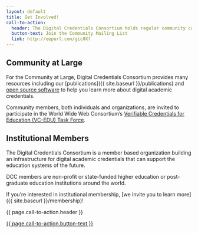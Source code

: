 ```yaml
---
layout: default
title: Get Involved!
call-to-action:
  header: The Digital Credentials Consortium holds regular community calls for individuals, institutions and members to learn more about current topics in digital academic credentials.
  button-text: Join the Community Mailing List
  link: http://eepurl.com/gic0Xf
---
```


<!-- Grid format that places text block and images side by side at wide screen size -->
<div class="row">
<div class="col-lg-6"  markdown="1">

## Community at Large

For the Community at Large, Digital Credentials Consortium provides many resources including our [publications]({{ site.baseurl }}/publications) and [open source software](https://github.com/digitalcredentials) to help you learn more about digital academic credentials.

Community members, both individuals and organizations, are invited to participate in the World Wide Web Consortium’s [Verifiable Credentials for Education (VC-EDU) Task Force](https://w3c-ccg.github.io/vc-ed/).

</div>
<div class="col-lg-6" markdown="1">

## Institutional Members

The Digital Credentials Consortium is a member based organization building an infrastructure for digital academic credentials that can support the education systems of the future.

DCC members are non-profit or state-funded higher education or post-graduate education institutions around the world.

If you’re interested in institutional membership, [we invite you to learn more]({{ site.baseurl }}/membership)!

</div>
</div>


<div id="contact" class="call-to-action mb-n4">
<div class="container-md">
<div class="content">
  <p>{{ page.call-to-action.header }}</p>
  <a class="btn-solid-lg" href="{{ page.call-to-action.link }}" target="_blank">{{ page.call-to-action.button-text }}</a>
</div>
</div>
</div>